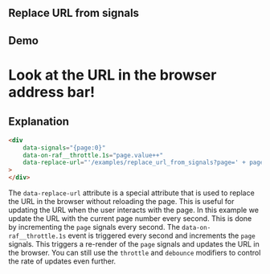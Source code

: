 ## Replace URL from signals

## Demo

<div
    data-signals="{page:0}"
    data-on-raf__throttle.1s="page.value++"
    data-replace-url="'/examples/replace_url_from_signals?page=' + page.value"
>
</div>

# Look at the URL in the browser address bar!

## Explanation

```html
<div
    data-signals="{page:0}"
    data-on-raf__throttle.1s="page.value++"
    data-replace-url="'/examples/replace_url_from_signals?page=' + page.value"
>
</div>
```

The `data-replace-url` attribute is a special attribute that is used to replace the URL in the browser without reloading the page. This is useful for updating the URL when the user interacts with the page. In this example we update the URL with the current page number every second. This is done by incrementing the `page` signals every second. The `data-on-raf__throttle.1s` event is triggered every second and increments the `page` signals. This triggers a re-render of the `page` signals and updates the URL in the browser. You can still use the `throttle` and `debounce` modifiers to control the rate of updates even further.
